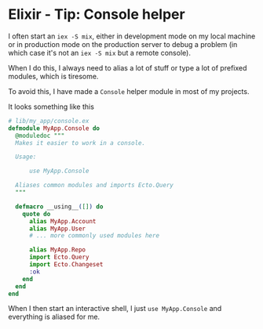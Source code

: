 # Elixir - Tip: Console helper

I often start an `iex -S mix`, either in development mode on my local machine or in production mode on the
production server to debug a problem (in which case it's not an `iex -S mix` but a remote console).

When I do this, I always need to alias a lot of stuff or type a lot of prefixed modules, which is tiresome.

To avoid this, I have made a `Console` helper module in most of my projects.

It looks something like this

```elixir
# lib/my_app/console.ex
defmodule MyApp.Console do
  @moduledoc """
  Makes it easier to work in a console.

  Usage:

      use MyApp.Console

  Aliases common modules and imports Ecto.Query
  """

  defmacro __using__([]) do
    quote do
      alias MyApp.Account
      alias MyApp.User
      # ... more commonly used modules here

      alias MyApp.Repo
      import Ecto.Query
      import Ecto.Changeset
      :ok
    end
  end
end
```

When I then start an interactive shell, I just `use MyApp.Console` and everything is aliased for me.
